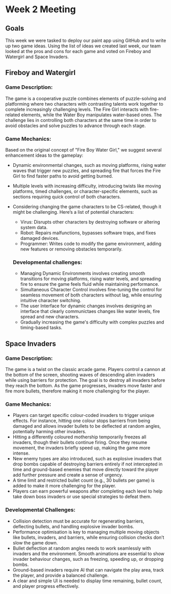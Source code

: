 # Week 2 Meeting

## Goals
This week we were tasked to deploy our paint app using GitHub and to write up two game ideas. Using the list of ideas we created last week, our team looked at the pros and cons for each game and voted on Fireboy and Watergirl and Space Invaders.

## Fireboy and Watergirl
### Game Description:
The game is a cooperative puzzle combines elements of puzzle-solving and platforming where two characters with contrasting talents work together to complete increasingly challenging levels. The Fire Girl interacts with fire-related elements, while the Water Boy manipulates water-based ones. The challenge lies in controlling both characters at the same time in order to avoid obstacles and solve puzzles to advance through each stage.

### Game Mechanics:
Based on the original concept of "Fire Boy Water Girl," we suggest several enhancement ideas to the gameplay:
- Dynamic environmental changes, such as moving platforms, rising water waves that trigger new puzzles, and spreading fire that forces     the Fire Girl to find faster paths to avoid getting burned.
- Multiple levels with increasing difficulty, introducing twists like moving platforms, timed challenges, or character-specific            elements, such as sections requiring quick control of both characters.
- Considering changing the game characters to be CS-related, though it might be challenging. Here’s a list of potential characters:
   - Virus: Disrupts other characters by destroying software or altering system data.
   - Robot: Repairs malfunctions, bypasses software traps, and fixes damaged devices.
   - Programmer: Writes code to modify the game environment, adding new features or removing obstacles temporarily.

  ### Developmental challenges:
  - Managing Dynamic Environments involves creating smooth transitions for moving platforms, rising water levels, and spreading fire to      ensure the game feels fluid while maintaining performance.
  - Simultaneous Character Control involves fine-tuning the control for seamless movement of both characters without lag, while ensuring     intuitive character switching.
  - The user Interface for dynamic changes involves designing an interface that clearly communictaes changes like water levels, fire         spread and new characters.
  - Gradually increasing the game's difficulty with complex puzzles and timing-based tasks.

## Space Invaders
### Game Description:
The game is a twist on the classic arcade game. Players control a cannon at the bottom of the screen, shooting waves of descending alien invaders while using barriers for protection. The goal is to destroy all invaders before they reach the bottom. As the game progresses, invaders move faster and fire more bullets, therefore making it more challenging for the player.

### Game Mechanics:
- Players can target specific colour-coded invaders to trigger unique effects. For instance, hitting one colour stops barriers from being damaged and allows invader bullets to be deflected at random angles, potentially harming other invaders.
- Hitting a differently coloured mothership temporarily freezes all invaders, though their bullets continue firing. Once they resume movement, the invaders briefly speed up, making the game more intense.
- New enemy types are also introduced, such as explosive invaders that drop bombs capable of destroying barriers entirely if not intercepted in time and ground-based enemies that move directly toward the player add further pressure and create a sense of urgency.
- A time limit and restricted bullet count (e.g., 30 bullets per game) is added to make it more challenging for the player.
- Players can earn powerful weapons after completing each level to help take down boss invaders or use special strategies to defeat them.

### Developmental Challenges:
- Collision detection must be accurate for regenerating barriers, deflecting bullets, and handling explosive invader bombs.
- Performance optimisation is key to managing multiple moving objects like bullets, invaders, and barriers, while ensuring collision checks don’t slow the game down.
- Bullet deflection at random angles needs to work seamlessly with invaders and the environment. Smooth animations are essential to show invader behaviour changes, such as freezing, speeding up, or dropping bombs.
- Ground-based invaders require AI that can navigate the play area, track the player, and provide a balanced challenge.
- A clear and simple UI is needed to display time remaining, bullet count, and player progress effectively.

